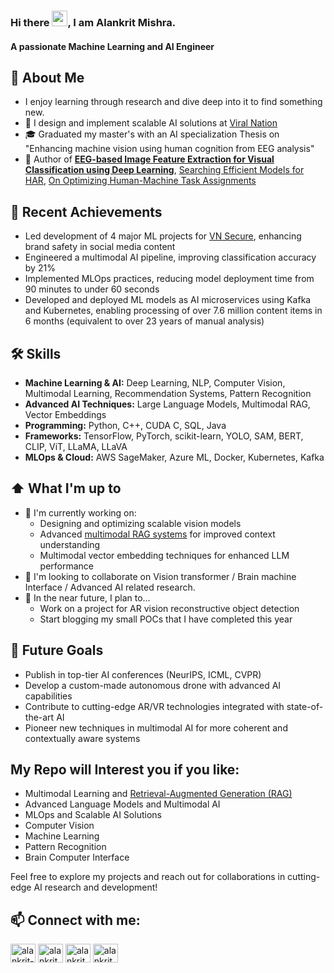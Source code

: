 ### Hi there <img src="https://media.giphy.com/media/hvRJCLFzcasrR4ia7z/giphy.gif" width="25">, I am Alankrit Mishra.
#### A passionate Machine Learning and AI Engineer

## 📖 About Me
- I enjoy learning through research and dive deep into it to find something new.
- 💼 I design and implement scalable AI solutions at [Viral Nation](https://www.viralnation.com/)
- 🎓 Graduated my master's with an AI specialization Thesis on "Enhancing machine vision using human cognition from EEG analysis"
- 📑 Author of [**EEG-based Image Feature Extraction for Visual Classification using Deep Learning**](https://arxiv.org/abs/2209.13090), [Searching Efficient Models for HAR](https://dl.acm.org/doi/abs/10.1145/3502803.3502809), [On Optimizing Human-Machine Task Assignments](https://arxiv.org/abs/1509.07543)

## 🚀 Recent Achievements
- Led development of 4 major ML projects for [VN Secure](https://www.viralnation.com/solution/secure/), enhancing brand safety in social media content
- Engineered a multimodal AI pipeline, improving classification accuracy by 21%
- Implemented MLOps practices, reducing model deployment time from 90 minutes to under 60 seconds
- Developed and deployed ML models as AI microservices using Kafka and Kubernetes, enabling processing of over 7.6 million content items in 6 months (equivalent to over 23 years of manual analysis)

## 🛠 Skills
- **Machine Learning & AI:** Deep Learning, NLP, Computer Vision, Multimodal Learning, Recommendation Systems, Pattern Recognition
- **Advanced AI Techniques:** Large Language Models, Multimodal RAG, Vector Embeddings
- **Programming:** Python, C++, CUDA C, SQL, Java
- **Frameworks:** TensorFlow, PyTorch, scikit-learn, YOLO, SAM, BERT, CLIP, ViT, LLaMA, LLaVA
- **MLOps & Cloud:** AWS SageMaker, Azure ML, Docker, Kubernetes, Kafka

## ⬆ What I'm up to
- 🔨 I'm currently working on:
  - Designing and optimizing scalable vision models
  - Advanced [multimodal RAG systems](RAG_Research/Multimodal_RAG_review) for improved context understanding
  - Multimodal vector embedding techniques for enhanced LLM performance
- 👯 I'm looking to collaborate on Vision transformer / Brain machine Interface / Advanced AI related research.
- 🎯 In the near future, I plan to...
  - Work on a project for AR vision reconstructive object detection
  - Start blogging my small POCs that I have completed this year

## 🔭 Future Goals
- Publish in top-tier AI conferences (NeurIPS, ICML, CVPR)
- Develop a custom-made autonomous drone with advanced AI capabilities
- Contribute to cutting-edge AR/VR technologies integrated with state-of-the-art AI
- Pioneer new techniques in multimodal AI for more coherent and contextually aware systems

## My Repo will Interest you if you like:
- Multimodal Learning and [Retrieval-Augmented Generation (RAG)](RAG_Research/Multimodal_RAG_review)
- Advanced Language Models and Multimodal AI
- MLOps and Scalable AI Solutions
- Computer Vision
- Machine Learning
- Pattern Recognition
- Brain Computer Interface

Feel free to explore my projects and reach out for collaborations in cutting-edge AI research and development!

## 📫 Connect with me:

<p align="left">
  <a href="https://linkedin.com/in/alankrit-mishra" target="_blank"><img src="https://raw.githubusercontent.com/rahuldkjain/github-profile-readme-generator/master/src/images/icons/Social/linked-in-alt.svg" alt="alankrit-mishra" height="30" width="40" /></a>
  <a href="https://github.com/alankritmishra" target="_blank"><img src="https://raw.githubusercontent.com/rahuldkjain/github-profile-readme-generator/master/src/images/icons/Social/github.svg" alt="alankritmishra" height="30" width="40" /></a>
  <a href="https://scholar.google.ca/citations?user=-1OUFPIAAAAJ" target="_blank"><img src="https://upload.wikimedia.org/wikipedia/commons/c/c7/Google_Scholar_logo.svg" alt="alankrit mishra" height="30" width="40" /></a>
  <a href="mailto:alankrit6mishra@gmail.com" target="_blank"><img src="https://upload.wikimedia.org/wikipedia/commons/7/7e/Gmail_icon_%282020%29.svg" alt="alankrit6mishra@gmail.com" height="30" width="40" /></a>
</p>
